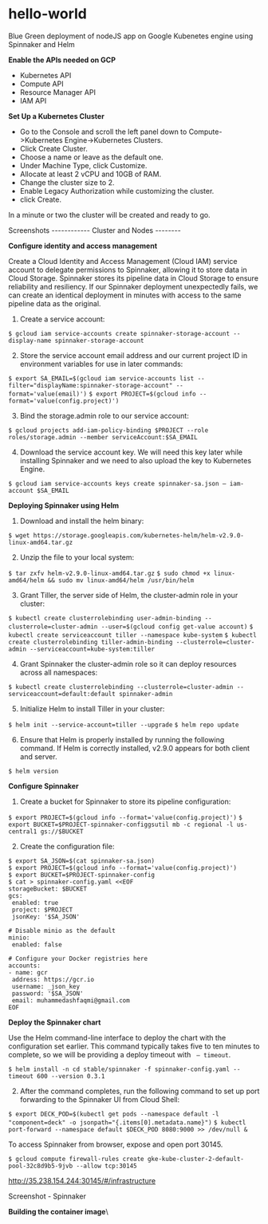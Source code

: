 # hello-world
Blue Green deployment of nodeJS app on Google Kubenetes engine using Spinnaker and Helm


**Enable the APIs needed on GCP**

- Kubernetes API
- Compute API
- Resource Manager API
- IAM API


**Set Up a Kubernetes Cluster**

- Go to the Console and scroll the left panel down to Compute->Kubernetes Engine->Kubernetes Clusters.
- Click Create Cluster.
- Choose a name or leave as the default one.
- Under Machine Type, click Customize.
- Allocate at least 2 vCPU and 10GB of RAM.
- Change the cluster size to 2.
- Enable Legacy Authorization while customizing the cluster.
- click Create.

In a minute or two the cluster will be created and ready to go.

Screenshots ------------
Cluster and Nodes --------

**Configure identity and access management**

Create a Cloud Identity and Access Management (Cloud IAM) service account to delegate permissions to Spinnaker, allowing it to store data in Cloud Storage. Spinnaker stores its pipeline data in Cloud Storage to ensure reliability and resiliency. If our Spinnaker deployment unexpectedly fails, we can create an identical deployment in minutes with access to the same pipeline data as the original.

1. Create a service account:

`$ gcloud iam service-accounts create spinnaker-storage-account --display-name spinnaker-storage-account`

2. Store the service account email address and our current project ID in environment variables for use in later commands:

`$ export SA_EMAIL=$(gcloud iam service-accounts list --filter="displayName:spinnaker-storage-account" --format='value(email)')`
`$ export PROJECT=$(gcloud info --format='value(config.project)')`

3. Bind the storage.admin role to our service account:

`$ gcloud projects add-iam-policy-binding $PROJECT --role roles/storage.admin --member serviceAccount:$SA_EMAIL`

4. Download the service account key. We will need this key later while installing Spinnaker and we need to also upload the key to Kubernetes Engine.

`$ gcloud iam service-accounts keys create spinnaker-sa.json — iam-account $SA_EMAIL`


**Deploying Spinnaker using Helm**

1. Download and install the helm binary:

`$ wget https://storage.googleapis.com/kubernetes-helm/helm-v2.9.0-linux-amd64.tar.gz`

2. Unzip the file to your local system:

`$ tar zxfv helm-v2.9.0-linux-amd64.tar.gz`
`$ sudo chmod +x linux-amd64/helm && sudo mv linux-amd64/helm /usr/bin/helm`

3. Grant Tiller, the server side of Helm, the cluster-admin role in your cluster:

`$ kubectl create clusterrolebinding user-admin-binding --clusterrole=cluster-admin --user=$(gcloud config get-value account)`
`$ kubectl create serviceaccount tiller --namespace kube-system`
`$ kubectl create clusterrolebinding tiller-admin-binding --clusterrole=cluster-admin --serviceaccount=kube-system:tiller`

4. Grant Spinnaker the cluster-admin role so it can deploy resources across all namespaces:

`$ kubectl create clusterrolebinding --clusterrole=cluster-admin --serviceaccount=default:default spinnaker-admin`

5. Initialize Helm to install Tiller in your cluster:

`$ helm init --service-account=tiller --upgrade`
`$ helm repo update`

6. Ensure that Helm is properly installed by running the following command. If Helm is correctly installed, v2.9.0 appears for both client and server.

`$ helm version`


**Configure Spinnaker**

1. Create a bucket for Spinnaker to store its pipeline configuration:

`$ export PROJECT=$(gcloud info --format='value(config.project)')`
`$ export BUCKET=$PROJECT-spinnaker-configgsutil mb -c regional -l us-central1 gs://$BUCKET`

2. Create the configuration file:

```
$ export SA_JSON=$(cat spinnaker-sa.json)
$ export PROJECT=$(gcloud info --format='value(config.project)')
$ export BUCKET=$PROJECT-spinnaker-config
$ cat > spinnaker-config.yaml <<EOF
storageBucket: $BUCKET
gcs:  
 enabled: true
 project: $PROJECT  
 jsonKey: '$SA_JSON'

# Disable minio as the default
minio:
 enabled: false

# Configure your Docker registries here
accounts:
- name: gcr 
 address: https://gcr.io
 username: _json_key  
 password: '$SA_JSON'
 email: muhammedashfaqmi@gmail.com
EOF
```

**Deploy the Spinnaker chart**

Use the Helm command-line interface to deploy the chart with the configuration set earlier. This command typically takes five to ten minutes to complete, so we will be providing a deploy timeout with ` — timeout`.

`$ helm install -n cd stable/spinnaker -f spinnaker-config.yaml --timeout 600 --version 0.3.1`

2. After the command completes, run the following command to set up port forwarding to the Spinnaker UI from Cloud Shell:

`$ export DECK_POD=$(kubectl get pods --namespace default -l  "component=deck" -o jsonpath="{.items[0].metadata.name}")`
`$ kubectl port-forward --namespace default $DECK_POD 8080:9000 >> /dev/null &`

To access Spinnaker from browser, expose and open port 30145.

`$ gcloud compute firewall-rules create gke-kube-cluster-2-default-pool-32c8d9b5-9jvb --allow tcp:30145`

http://35.238.154.244:30145/#/infrastructure

Screenshot - Spinnaker



**Building the container image**\



